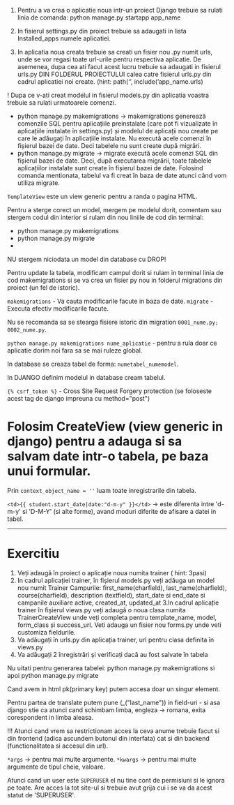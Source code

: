 1.	Pentru a va crea o aplicatie noua intr-un proiect Django trebuie sa rulati linia de comanda: python manage.py startapp app_name


2.	In fisierul settings.py din proiect trebuie sa adaugati in lista Installed_apps numele aplicatiei.


3.	In aplicatia noua creata trebuie sa creati un fisier nou .py numit urls, unde se vor regasi toate url-urile pentru respectiva aplicatie. De asemenea, dupa cea ati facut acest lucru trebuie sa adaugati in fisierul urls.py DIN FOLDERUL PROIECTULUI calea catre fisierul urls.py din cadrul aplicatiei noi create. (hint: path(‘’, include(’app_name.urls)


! Dupa ce v-ati creat modelul in fisierul models.py din aplicatia voastra trebuie sa rulati urmatoarele comenzi.
-	python manage.py makemigrations -> makemigrations generează comenzile SQL pentru aplicațiile preinstalate (care pot fi vizualizate în aplicațiile instalate în settings.py) și modelul de aplicații nou create pe care le adăugați în aplicațiile instalate. Nu execută acele comenzi în fișierul bazei de date. Deci tabelele nu sunt create după migrări.
-	python manage.py migrate -> migrate execută acele comenzi SQL din fișierul bazei de date. Deci, după executarea migrării, toate tabelele aplicațiilor instalate sunt create în fișierul bazei de date. Folosind comanda mentionata, tabelul va fi creat în baza de date atunci când vom utiliza migrate.

`TemplateView` este un view generic pentru a randa o pagina HTML.

Pentru a sterge corect un model, mergem pe modelul dorit, comentam sau stergem codul din interior si rulam din nou
liniile de cod din terminal:
- python manage.py makemigrations
- python manage.py migrate
- 
NU stergem niciodata un model din database cu DROP!

Pentru update la tabela, modificam campul dorit si rulam in terminal linia de cod makemigrations 
si se va crea un fisier py nou in folderul migrations din proiect (un fel de istoric).

`makemigrations` - Va cauta modificarile facute in baza de date.
`migrate` - Executa efectiv modificarile facute.

Nu se recomanda sa se stearga fisiere istoric din migration `0001_nume.py; 0002_nume.py`.

`python manage.py makemigrations nume_aplicatie` - pentru a rula doar ce aplicatie 
dorim noi fara sa se mai ruleze global.

In database se creaza tabel de forma: `numetabel_numemodel`.

In DJANGO definim modelul in database cream tabelul.

`{% csrf_token %}` - Cross Site Request Forgery protection (se foloseste acest tag de django impreuna cu method="post")


# Folosim CreateView (view generic in django) pentru a adauga si sa salvam date intr-o tabela, pe baza unui formular.

Prin `context_object_name = ''` luam toate inregistrarile din tabela.

`<td>{{ student.start_date|date:"d-m-y" }}</td>` -> este diferenta intre 'd-m-y' si 'D-M-Y' (si alte forme), 
avand moduri diferite de afisare a datei in tabel.


---

# Exercitiu
1. Veți adaugă în proiect o aplicație noua numita trainer ( hint: 3pasi)
2. In cadrul aplicației trainer, în fișierul models.py veți adăuga un model nou numit Trainer
Campurile: first_name(charfield), last_name(charfield), course(charfield), description (textfield), start_date si end_date si campanile auxiliare active, created_at, updated_at
3.In cadrul aplicație trainer în fișierul views.py veți adaugă o noua clasa numita TrainerCreateView unde veți completa pentru template_name, model, form_class și success_url. Veti adauga un fisier nou forms.py unde veti customiza fieldurile.
4. Va adăugați în urls.py din aplicația trainer, url pentru clasa definita în views.py
5. Va adăugați 2 înregistrări și verificați dacă au fost salvate în tabela

Nu uitati pentru generarea tabelei: python manage.py makemigrations si apoi python manage.py migrate


Cand avem in html pk(primary key) putem accesa doar un singur element.


Pentru partea de translate putem pune (_("last_name")) in field-uri - si asa django stie ca atunci cand schimbam limba, 
engleza -> romana, exita corespondent in limba aleasa.


!!! Atunci cand vrem sa restrictionam acces la ceva anume trebuie facut si din frontend (adica ascundem butonul din interfata)
cat si din backend (functionalitatea si accesul din url).


`*args` -> pentru mai multe argumente.
`*kwargs` -> pentru mai multe argumente de tipul cheie, valoare.

Atunci cand un user este `SUPERUSER` el nu tine cont de permisiuni si le ignora pe toate. Are acces la tot site-ul
si trebuie avut grija cui i se va da acest statut de 'SUPERUSER'.
